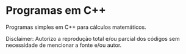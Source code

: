 # Programas em C++
Programas simples em C++ para cálculos matemáticos.

Disclaimer: Autorizo a reprodução total e/ou parcial dos códigos sem necessidade de mencionar a fonte e/ou autor.
